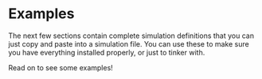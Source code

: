 # Examples

The next few sections contain complete simulation definitions that you can just copy and paste into a simulation file. You can use these to make sure you have everything installed properly, or just to tinker with.

Read on to see some examples!
